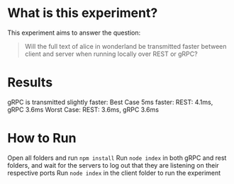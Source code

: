 # What is this experiment?

This experiment aims to answer the question:

> Will the full text of alice in wonderland be transmitted faster between client and server when running locally over REST or gRPC?

# Results

gRPC is transmitted slightly faster:
Best Case 5ms faster: REST: 4.1ms, gRPC 3.6ms
Worst Case: REST: 3.6ms, gRPC 3.6ms

# How to Run

Open all folders and run `npm install`
Run `node index` in both gRPC and rest folders, and wait for the servers to log out that they are listening on their respective ports
Run `node index` in the client folder to run the experiment
